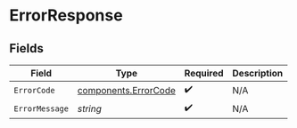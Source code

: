 # ErrorResponse


## Fields

| Field                                                        | Type                                                         | Required                                                     | Description                                                  |
| ------------------------------------------------------------ | ------------------------------------------------------------ | ------------------------------------------------------------ | ------------------------------------------------------------ |
| `ErrorCode`                                                  | [components.ErrorCode](../../models/components/errorcode.md) | :heavy_check_mark:                                           | N/A                                                          |
| `ErrorMessage`                                               | *string*                                                     | :heavy_check_mark:                                           | N/A                                                          |